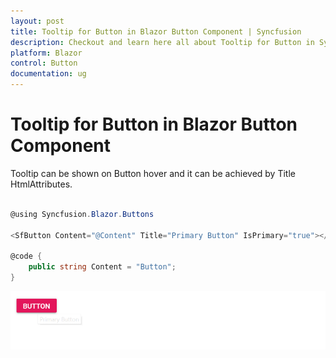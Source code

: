 ```yaml
---
layout: post
title: Tooltip for Button in Blazor Button Component | Syncfusion
description: Checkout and learn here all about Tooltip for Button in Syncfusion Blazor Button component and more.
platform: Blazor
control: Button
documentation: ug
---
```


# Tooltip for Button in Blazor Button Component

Tooltip can be shown on Button hover and it can be achieved by Title HtmlAttributes.

```csharp

@using Syncfusion.Blazor.Buttons

<SfButton Content="@Content" Title="Primary Button" IsPrimary="true"></SfButton>

@code {
    public string Content = "Button";
}

```


![Blazor Button displays ToolTip](./../images/blazor-button-tooltip.png)
